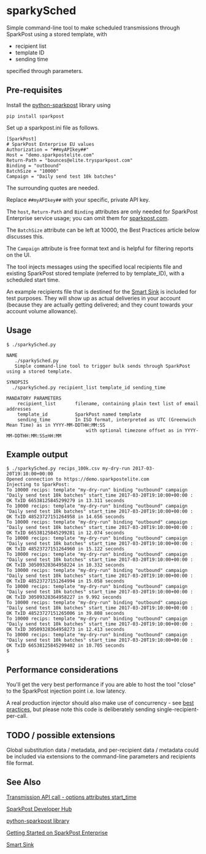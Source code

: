 # sparkySched   
Simple command-line tool to make scheduled transmissions through SparkPost using a stored template, with
- recipient list
- template ID
- sending time

specified through parameters.

## Pre-requisites
Install the [python-sparkpost](https://github.com/sparkpost/python-sparkpost) library using
```
pip install sparkpost
```

Set up a sparkpost.ini file as follows.
  
```
[SparkPost]
# SparkPost Enterprise EU values
Authorization = "##myAPIkey##"
Host = "demo.sparkpostelite.com"
Return-Path = "bounces@elite.trysparkpost.com"
Binding = "outbound"
BatchSize = "10000"
Campaign = "Daily send test 10k batches"
```

The surrounding quotes are needed.

Replace `##myAPIkey##` with your specific, private API key. 

The `host`, `Return-Path` and `Binding` attributes are only needed for SparkPost Enterprise service usage; you can omit them for [sparkpost.com](https://www.sparkpost.com/).

The `BatchSize` attribute can be left at 10000, the Best Practices article below discusses this.

The `Campaign` attribute is free format text and is helpful for filtering reports on the UI.

The tool injects messages using the specified local recipients file and existing SparkPost stored template (referred to by template_ID),  with a scheduled start time.

An example recipients file that is destined for the [Smart Sink](https://support.sparkpost.com/customer/portal/articles/2560839-how-do-i-test-using-the-sink-server-on-sparkpost-) is included for test purposes.
They will show up as actual deliveries in your account (because they are actually getting delivered; and they count towards your account volume allowance).

## Usage
```
$ ./sparkySched.py 

NAME
   ./sparkySched.py
   Simple command-line tool to trigger bulk sends through SparkPost using a stored template.

SYNOPSIS
  ./sparkySched.py recipient_list template_id sending_time

MANDATORY PARAMETERS
    recipient_list       filename, containing plain text list of email addresses
    template_id          SparkPost named template
    sending_time         In ISO format, interpreted as UTC (Greenwich Mean Time) as in YYYY-MM-DDTHH:MM:SS
                             with optional timezone offset as in YYYY-MM-DDTHH:MM:SS±HH:MM
```

## Example output

```
$ ./sparkySched.py recips_100k.csv my-dry-run 2017-03-20T19:10:00+00:00
Opened connection to https://demo.sparkpostelite.com
Injecting to SparkPost:
To 10000 recips: template "my-dry-run" binding "outbound" campaign "Daily send test 10k batches" start_time 2017-03-20T19:10:00+00:00 : OK TxID 66538125845299279 in 13.311 seconds
To 10000 recips: template "my-dry-run" binding "outbound" campaign "Daily send test 10k batches" start_time 2017-03-20T19:10:00+00:00 : OK TxID 48523727151264958 in 14.656 seconds
To 10000 recips: template "my-dry-run" binding "outbound" campaign "Daily send test 10k batches" start_time 2017-03-20T19:10:00+00:00 : OK TxID 66538125845299281 in 12.074 seconds
To 10000 recips: template "my-dry-run" binding "outbound" campaign "Daily send test 10k batches" start_time 2017-03-20T19:10:00+00:00 : OK TxID 48523727151264960 in 15.122 seconds
To 10000 recips: template "my-dry-run" binding "outbound" campaign "Daily send test 10k batches" start_time 2017-03-20T19:10:00+00:00 : OK TxID 30509328364958224 in 10.332 seconds
To 10000 recips: template "my-dry-run" binding "outbound" campaign "Daily send test 10k batches" start_time 2017-03-20T19:10:00+00:00 : OK TxID 48523727151264994 in 15.058 seconds
To 10000 recips: template "my-dry-run" binding "outbound" campaign "Daily send test 10k batches" start_time 2017-03-20T19:10:00+00:00 : OK TxID 30509328364958227 in 9.992 seconds
To 10000 recips: template "my-dry-run" binding "outbound" campaign "Daily send test 10k batches" start_time 2017-03-20T19:10:00+00:00 : OK TxID 48523727151265006 in 39.808 seconds
To 10000 recips: template "my-dry-run" binding "outbound" campaign "Daily send test 10k batches" start_time 2017-03-20T19:10:00+00:00 : OK TxID 30509328364958273 in 12.413 seconds
To 10000 recips: template "my-dry-run" binding "outbound" campaign "Daily send test 10k batches" start_time 2017-03-20T19:10:00+00:00 : OK TxID 66538125845299402 in 10.705 seconds
$
```

## Performance considerations
You'll get the very best performance if you are able to host the tool "close" to the SparkPost injection point i.e. low latency.

A real production injector should also make use of concurrency - see [best practices](https://support.sparkpost.com/customer/portal/articles/2249268), but please note this code is deliberately sending single-recipient-per-call.

## TODO / possible extensions
Global substitution data / metadata, and per-recipient data / metadata could be included via extensions to the command-line parameters and recipients file format.

## See Also

[Transmission API call - options attributes start_time](https://developers.sparkpost.com/api/transmissions.html#header-options-attributes)

[SparkPost Developer Hub](https://developers.sparkpost.com/)

[python-sparkpost library](https://github.com/sparkpost/python-sparkpost)

[Getting Started on SparkPost Enterprise](https://support.sparkpost.com/customer/portal/articles/2162798-getting-started-on-sparkpost-enterprise)

[Smart Sink](https://support.sparkpost.com/customer/portal/articles/2560839-how-do-i-test-using-the-sink-server-on-sparkpost-)
